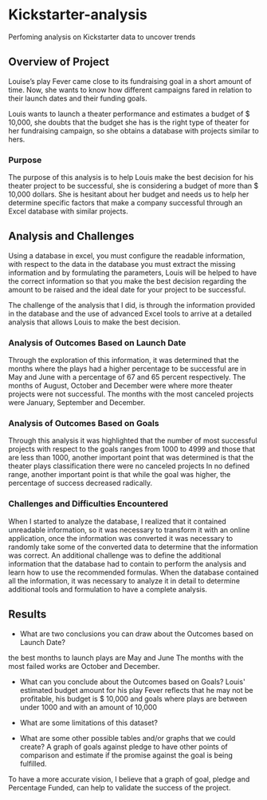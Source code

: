# Kickstarter-analysis
Perfoming analysis on Kickstarter data to uncover trends
## Overview of Project
Louise’s play Fever came close to its fundraising goal in a short amount of time. Now, she wants to know how different campaigns fared in relation to their launch dates and their funding goals.

Louis wants to launch a theater performance and estimates a budget of $ 10,000, she doubts that the budget she has is the right type of theater for her fundraising campaign, so she obtains a database with projects similar to hers.

### Purpose

The purpose of this analysis is to help Louis make the best decision for his theater project to be successful, she is considering a budget of more than $ 10,000 dollars.
She is hesitant about her budget and needs us to help her determine specific factors that make a company successful through an Excel database with similar projects.

## Analysis and Challenges
Using a database in excel, you must configure the readable information, with respect to the data in the database you must extract the missing information and by formulating the parameters, Louis will be helped to have the correct information so that you make the best decision regarding the amount to be raised and the ideal date for your project to be successful.

The challenge of the analysis that I did, is through the information provided in the database and the use of advanced Excel tools to arrive at a detailed analysis that allows Louis to make the best decision.


### Analysis of Outcomes Based on Launch Date

Through the exploration of this information, it was determined that the months where the plays had a higher percentage to be successful are in May and June with a percentage of 67 and 65 percent respectively.
The months of August, October and December were where more theater projects were not successful.
The months with the most canceled projects were January, September and December.

### Analysis of Outcomes Based on Goals
Through this analysis it was highlighted that the number of most successful projects with respect to the goals ranges from 1000 to 4999 and those that are less than 1000, another important point that was determined is that the theater plays classification there were no canceled projects In no defined range, another important point is that while the goal was higher, the percentage of success decreased radically.

### Challenges and Difficulties Encountered
When I started to analyze the database, I realized that it contained unreadable information, so it was necessary to transform it with an online application, once the information was converted it was necessary to randomly take some of the converted data to determine that the information was correct.
An additional challenge was to define the additional information that the database had to contain to perform the analysis and learn how to use the recommended formulas.
When the database contained all the information, it was necessary to analyze it in detail to determine additional tools and formulation to have a complete analysis.

## Results

- What are two conclusions you can draw about the Outcomes based on Launch Date?

the best months to launch plays are May and June
The months with the most failed works are October and December.

- What can you conclude about the Outcomes based on Goals?
  Louis' estimated budget amount for his play Fever reflects that he may not be profitable, his budget is $ 10,000 and goals where plays are between under 1000 and with an amount of 10,000
  

- What are some limitations of this dataset?
  
  
- What are some other possible tables and/or graphs that we could create?
 A graph of goals against pledge to have other points of comparison and estimate if the promise against the goal is being fulfilled.

 To have a more accurate vision, I believe that a graph of goal, pledge and Percentage Funded, can help to validate the success of the project.
